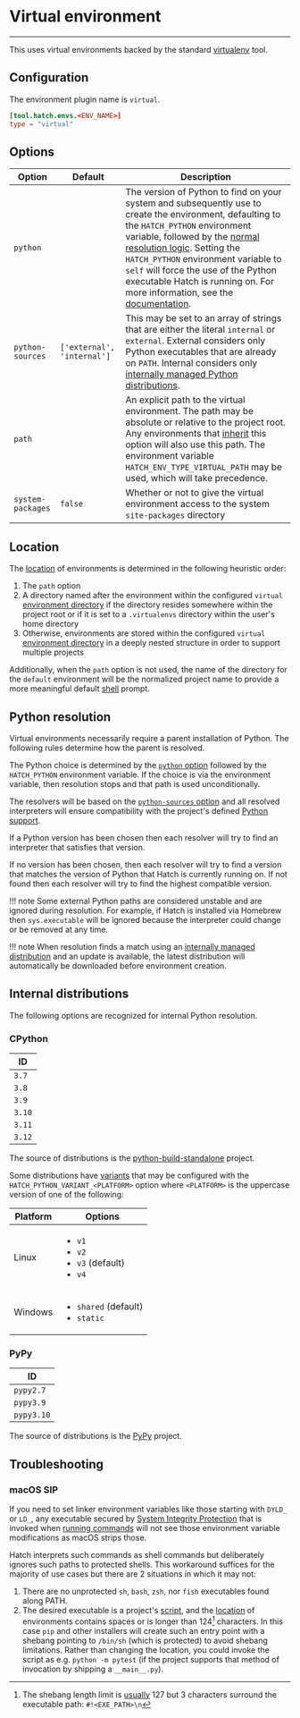 # Virtual environment

-----

This uses virtual environments backed by the standard [virtualenv](https://github.com/pypa/virtualenv) tool.

## Configuration

The environment plugin name is `virtual`.

```toml config-example
[tool.hatch.envs.<ENV_NAME>]
type = "virtual"
```

## Options

| Option | Default | Description |
| --- | --- | --- |
| `python` | | The version of Python to find on your system and subsequently use to create the environment, defaulting to the `HATCH_PYTHON` environment variable, followed by the [normal resolution logic](#python-resolution). Setting the `HATCH_PYTHON` environment variable to `self` will force the use of the Python executable Hatch is running on. For more information, see the [documentation](https://virtualenv.pypa.io/en/latest/user_guide.html#python-discovery). |
| `python-sources` | `['external', 'internal']` | This may be set to an array of strings that are either the literal `internal` or `external`. External considers only Python executables that are already on `PATH`. Internal considers only [internally managed Python distributions](#internal-distributions). |
| `path` | | An explicit path to the virtual environment. The path may be absolute or relative to the project root. Any environments that [inherit](../../config/environment/overview.md#inheritance) this option will also use this path. The environment variable `HATCH_ENV_TYPE_VIRTUAL_PATH` may be used, which will take precedence. |
| `system-packages` | `false` | Whether or not to give the virtual environment access to the system `site-packages` directory |

## Location

The [location](../../cli/reference.md#hatch-env-find) of environments is determined in the following heuristic order:

1. The `path` option
2. A directory named after the environment within the configured `virtual` [environment directory](../../config/hatch.md#environments) if the directory resides somewhere within the project root or if it is set to a `.virtualenvs` directory within the user's home directory
3. Otherwise, environments are stored within the configured `virtual` [environment directory](../../config/hatch.md#environments) in a deeply nested structure in order to support multiple projects

Additionally, when the `path` option is not used, the name of the directory for the `default` environment will be the normalized project name to provide a more meaningful default [shell](../../cli/reference.md#hatch-shell) prompt.

## Python resolution

Virtual environments necessarily require a parent installation of Python. The following rules determine how the parent is resolved.

The Python choice is determined by the [`python` option](#options) followed by the `HATCH_PYTHON` environment variable. If the choice is via the environment variable, then resolution stops and that path is used unconditionally.

The resolvers will be based on the [`python-sources` option](#options) and all resolved interpreters will ensure compatibility with the project's defined [Python support](../../config/metadata.md#python-support).

If a Python version has been chosen then each resolver will try to find an interpreter that satisfies that version.

If no version has been chosen, then each resolver will try to find a version that matches the version of Python that Hatch is currently running on. If not found then each resolver will try to find the highest compatible version.

!!! note
    Some external Python paths are considered unstable and are ignored during resolution. For example, if Hatch is installed via Homebrew then `sys.executable` will be ignored because the interpreter could change or be removed at any time.

!!! note
    When resolution finds a match using an [internally managed distribution](#internal-distributions) and an update is available, the latest distribution will automatically be downloaded before environment creation.

## Internal distributions

The following options are recognized for internal Python resolution.

### CPython

| ID |
| --- |
| `3.7` |
| `3.8` |
| `3.9` |
| `3.10` |
| `3.11` |
| `3.12` |

The source of distributions is the [python-build-standalone](https://github.com/indygreg/python-build-standalone) project.

Some distributions have [variants](https://gregoryszorc.com/docs/python-build-standalone/main/running.html) that may be configured with the `HATCH_PYTHON_VARIANT_<PLATFORM>` option where `<PLATFORM>` is the uppercase version of one of the following:

| Platform | Options |
| --- | --- |
| Linux | <ul><li><code>v1</code></li><li><code>v2</code></li><li><code>v3</code> (default)</li><li><code>v4</code></li></ul> |
| Windows | <ul><li><code>shared</code> (default)</li><li><code>static</code></li></ul> |

### PyPy

| ID |
| --- |
| `pypy2.7` |
| `pypy3.9` |
| `pypy3.10` |

The source of distributions is the [PyPy](https://www.pypy.org) project.

## Troubleshooting

### macOS SIP

If you need to set linker environment variables like those starting with `DYLD_` or `LD_`, any executable secured by [System Integrity Protection](https://en.wikipedia.org/wiki/System_Integrity_Protection) that is invoked when [running commands](../../environment.md#command-execution) will not see those environment variable modifications as macOS strips those.

Hatch interprets such commands as shell commands but deliberately ignores such paths to protected shells. This workaround suffices for the majority of use cases but there are 2 situations in which it may not:

1. There are no unprotected `sh`, `bash`, `zsh`, nor `fish` executables found along PATH.
2. The desired executable is a project's [script](../../config/metadata.md#cli), and the [location](#location) of environments contains spaces or is longer than 124[^1] characters. In this case `pip` and other installers will create such an entry point with a shebang pointing to `/bin/sh` (which is protected) to avoid shebang limitations. Rather than changing the location, you could invoke the script as e.g. `python -m pytest` (if the project supports that method of invocation by shipping a `__main__.py`).

[^1]: The shebang length limit is [usually](https://web.archive.org/web/20221231220856/https://www.in-ulm.de/~mascheck/various/shebang/#length) 127 but 3 characters surround the executable path: `#!<EXE_PATH>\n`
